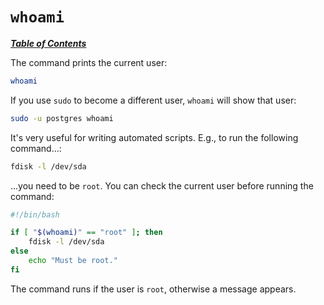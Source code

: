 # `whoami`

[***Table of Contents***](/README.md)

The command prints the current user:

```bash
whoami
```

If you use `sudo` to become a different user, `whoami` will show that user:

```bash
sudo -u postgres whoami
```

It's very useful for writing automated scripts. E.g., to run the following
command...:

```bash
fdisk -l /dev/sda
```

...you need to be `root`. You can check the current user before running the
command:

```bash
#!/bin/bash

if [ "$(whoami)" == "root" ]; then
    fdisk -l /dev/sda
else
    echo "Must be root."
fi
```

The command runs if the user is `root`, otherwise a message appears.
